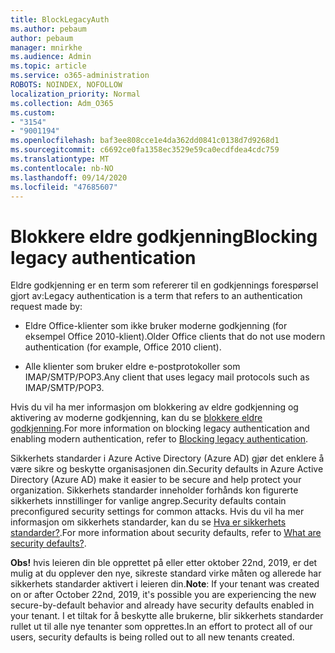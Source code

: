 ```yaml
---
title: BlockLegacyAuth
ms.author: pebaum
author: pebaum
manager: mnirkhe
ms.audience: Admin
ms.topic: article
ms.service: o365-administration
ROBOTS: NOINDEX, NOFOLLOW
localization_priority: Normal
ms.collection: Adm_O365
ms.custom:
- "3154"
- "9001194"
ms.openlocfilehash: baf3ee808cce1e4da362dd0841c0138d7d9268d1
ms.sourcegitcommit: c6692ce0fa1358ec3529e59ca0ecdfdea4cdc759
ms.translationtype: MT
ms.contentlocale: nb-NO
ms.lasthandoff: 09/14/2020
ms.locfileid: "47685607"
---
```

# <a name="blocking-legacy-authentication"></a><span data-ttu-id="e4b4b-102">Blokkere eldre godkjenning</span><span class="sxs-lookup"><span data-stu-id="e4b4b-102">Blocking legacy authentication</span></span>

<span data-ttu-id="e4b4b-103">Eldre godkjenning er en term som refererer til en godkjennings forespørsel gjort av:</span><span class="sxs-lookup"><span data-stu-id="e4b4b-103">Legacy authentication is a term that refers to an authentication request made by:</span></span>

- <span data-ttu-id="e4b4b-104">Eldre Office-klienter som ikke bruker moderne godkjenning (for eksempel Office 2010-klient).</span><span class="sxs-lookup"><span data-stu-id="e4b4b-104">Older Office clients that do not use modern authentication (for example, Office 2010 client).</span></span>

- <span data-ttu-id="e4b4b-105">Alle klienter som bruker eldre e-postprotokoller som IMAP/SMTP/POP3.</span><span class="sxs-lookup"><span data-stu-id="e4b4b-105">Any client that uses legacy mail protocols such as IMAP/SMTP/POP3.</span></span>

<span data-ttu-id="e4b4b-106">Hvis du vil ha mer informasjon om blokkering av eldre godkjenning og aktivering av moderne godkjenning, kan du se [blokkere eldre godkjenning](https://docs.microsoft.com/azure/active-directory/conditional-access/concept-conditional-access-block-legacy-authentication).</span><span class="sxs-lookup"><span data-stu-id="e4b4b-106">For more information on blocking legacy authentication and enabling modern authentication, refer to [Blocking legacy authentication](https://docs.microsoft.com/azure/active-directory/conditional-access/concept-conditional-access-block-legacy-authentication).</span></span>

<span data-ttu-id="e4b4b-107">Sikkerhets standarder i Azure Active Directory (Azure AD) gjør det enklere å være sikre og beskytte organisasjonen din.</span><span class="sxs-lookup"><span data-stu-id="e4b4b-107">Security defaults in Azure Active Directory (Azure AD) make it easier to be secure and help protect your organization.</span></span> <span data-ttu-id="e4b4b-108">Sikkerhets standarder inneholder forhånds kon figurerte sikkerhets innstillinger for vanlige angrep.</span><span class="sxs-lookup"><span data-stu-id="e4b4b-108">Security defaults contain preconfigured security settings for common attacks.</span></span>
<span data-ttu-id="e4b4b-109">Hvis du vil ha mer informasjon om sikkerhets standarder, kan du se [Hva er sikkerhets standarder?](https://docs.microsoft.com/azure/active-directory/fundamentals/concept-fundamentals-security-defaults).</span><span class="sxs-lookup"><span data-stu-id="e4b4b-109">For more information about security defaults, refer to [What are security defaults?](https://docs.microsoft.com/azure/active-directory/fundamentals/concept-fundamentals-security-defaults).</span></span> 

<span data-ttu-id="e4b4b-110">**Obs!** hvis leieren din ble opprettet på eller etter oktober 22nd, 2019, er det mulig at du opplever den nye, sikreste standard virke måten og allerede har sikkerhets standarder aktivert i leieren din.</span><span class="sxs-lookup"><span data-stu-id="e4b4b-110">**Note**:  If your tenant was created on or after October 22nd, 2019, it's possible you are experiencing the new secure-by-default behavior and already have security defaults enabled in your tenant.</span></span>  <span data-ttu-id="e4b4b-111">I et tiltak for å beskytte alle brukerne, blir sikkerhets standarder rullet ut til alle nye tenanter som opprettes.</span><span class="sxs-lookup"><span data-stu-id="e4b4b-111">In an effort to protect all of our users, security defaults is being rolled out to all new tenants created.</span></span>
